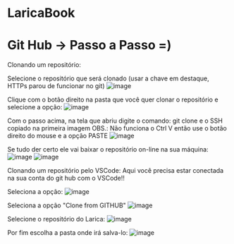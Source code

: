 # LaricaBook





# Git Hub -> Passo a Passo =)

Clonando um repositório:

Selecione o repositório que será clonado (usar a chave em destaque, HTTPs parou de funcionar no git)
![image](https://github.com/user-attachments/assets/c74db787-cfe6-494c-9042-695d51d1f978)

Clique com o botão direito na pasta que você quer clonar o repositório e selecione a opção:
![image](https://github.com/user-attachments/assets/5ea4b0ea-8a41-4ec0-84de-c95b8a3a38d9)

Com o passo acima, na tela que abriu digite o comando: git clone e o SSH copiado na primeira imagem OBS.: Não funciona o Ctrl V então use o botão direito do mouse e a opção PASTE
![image](https://github.com/user-attachments/assets/7facbb1c-6a15-46e2-a9af-42502a391229)

Se tudo der certo ele vai baixar o repositório on-line na sua máquina:
![image](https://github.com/user-attachments/assets/2e64e483-7a52-4589-a46c-59a17254dec8)
![image](https://github.com/user-attachments/assets/749dc1ed-213d-499c-b8d5-9e61cdd4c347)


Clonando um repositório pelo VSCode:
Aqui você precisa estar conectada na sua conta do git hub com o VSCode!!

Seleciona a opção:
![image](https://github.com/user-attachments/assets/91552009-c830-497c-8417-eb9ec65b243c)

Seleciona a opção "Clone from GITHUB"
![image](https://github.com/user-attachments/assets/da2f72aa-af5c-425e-8644-c665d68f1d8b)

Selecione o repositório do Larica:
![image](https://github.com/user-attachments/assets/f36b94c0-002c-4ee0-a759-5828bbe8419d)

Por fim escolha a pasta onde irá salva-lo:
![image](https://github.com/user-attachments/assets/7e7394a8-4af3-407a-9727-ff2bfcd4f08c)

